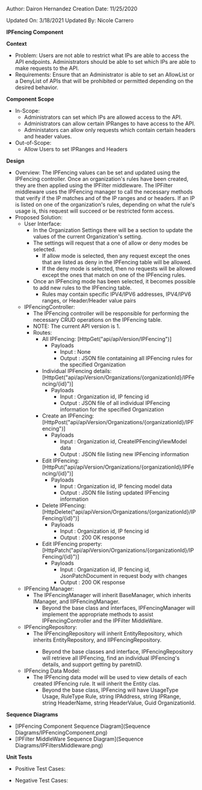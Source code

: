 Author: Dairon Hernandez
Creation Date: 11/25/2020

Updated On: 3/18/2021
Updated By: Nicole Carrero

**IPFencing Component**

**Context**

- Problem: Users are not able to restrict what IPs are able to access the API endpoints. Administrators should be able to set which IPs are able to make requests to the API.
- Requirements: Ensure that an Administrator is able to set an AllowList or a DenyList of APIs that will be prohibited or permitted depending on the desired behavior.

**Component Scope**

- In-Scope:
  - Administrators can set which IPs are allowed access to the API.
  - Administrators can allow certain IPRanges to have access to the API.
  - Administators can allow only requests which contain certain headers and header values.
- Out-of-Scope:
  - Allow Users to set IPRanges and Headers

**Design**

- Overview: The IPFencing values can be set and updated using the IPFencing controller. Once an organization's rules have been created, they are then applied using the IPFilter middleware. The IPFilter middleware uses the IPFencing manager to call the necessary methods that verify if the IP matches and of the IP ranges and or headers. If an IP is listed on one of the organization's rules, depending on what the rule's usage is, this request will succeed or be restricted form access.
- Proposed Solution:
  - User Interface:
    - In the Organization Settings there will be a section to update the values of the current Organization's setting.
    - The settings will request that a one of allow or deny modes be selected.
      - If allow mode is selected, then any request except the ones that are listed as deny in the IPFencing table will be allowed.
      - If the deny mode is selected, then no requests will be allowed except the ones that match on one of the IPFencing rules.
    - Once an IPFencing mode has been selected, it becomes possible to add new rules to the IPFencing table.
        - Rules may contain specific IPV4/IPV6 addresses, IPV4/IPV6 ranges, or Header/Header value pairs
  - IPFencingController:
    - The IPFencing controller will be responsible for performing the necessary CRUD operations on the IPFencing table. 
    - NOTE: The current API version is 1.
    - Routes:
      - All IPFencing: [HttpGet("api/apiVersion/IPFencing")]
        - Payloads
          - Input : None
          - Output : JSON file contataining all IPFencing rules for the specified Organization
      - Individual IPFencing details: [HttpGet("api/apiVersion/Organizations/{organizationId}/IPFencing/{id}")]
        - Payloads
          - Input : Organization id, IP fencing id
          - Output : JSON file of all individual IPFencing information for the specified Organization
      - Create an IPFencing: [HttpPost("api/apiVersion/Organizations/{organizationId}/IPFencing")]
        - Payloads
          - Input : Organization id, CreateIPFencingViewModel data
          - Output : JSON file listing new IPFencing information
      - Edit IPFencing: [HttpPut("api/apiVersion/Organizations/{organizationId}/IPFencing/{id}")]
        - Payloads
          - Input : Organization id, IP fencing model data
          - Output : JSON file listing updated IPFencing information
      - Delete IPFencing: [HttpDelete("api/apiVersion/Organizations/{organizationId}/IPFencing/{id}")]
        - Payloads
          - Input : Organization id, IP fencing id
          - Output : 200 OK response
      - Edit IPFencing property: [HttpPatch("api/apiVersion/Organizations/{organizationId}/IPFencing/{id}")]
        - Payloads
          - Input : Organization id, IP fencing id, JsonPatchDocument in request body with changes
          - Output : 200 OK response
  - IPFencing Manager:
    - The IPFencingManager will inherit BaseManager, which inherits IManager, and IIPFencingManager.
      - Beyond the base class and interfaces, IPFencingManager will implement the appropriate methods to assist IPFencingController and the IPFilter MiddleWare.
  - IPFencingRepository:
    - The IPFencingRepository will inherit EntityRepository<IPFencing>, which inherits EntityRepository, and IIPFencingRepository.
      - Beyond the base classes and interface, IPFencingRepository will retrieve all IPFencing, find an individual IPFencing's details, and support getting by paretnID.
  - IPFencing Data Model:
    - The IPFencing data model will be used to view details of each created IPFencing rule.  It will inherit the Entity clas.
      - Beyond the base class, IPFencing will have UsageType Usage, RuleType Rule, string IPAddress, string IPRange, string HeaderName, string HeaderValue, Guid OrganizationId.

**Sequence Diagrams**

- [IPFencing Component Sequence Diagram](Sequence Diagrams/IPFencingComponent.png)
- [IPFilter MiddleWare Sequence Diagram](Sequence Diagrams/IPFiltersMiddleware.png)

**Unit Tests**

- Positive Test Cases:

- Negative Test Cases:

